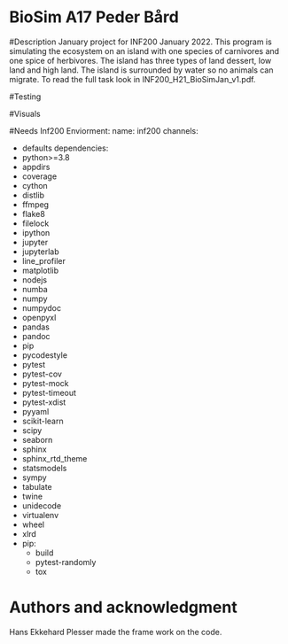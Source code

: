 # BioSim A17 Peder Bård

#Description
January project for INF200 January 2022. This program is simulating the ecosystem on an island with one species of carnivores and one spice of herbivores. The island has three types of land dessert, low land and high land. The island is surrounded by water so no animals can migrate. To read the full task look in INF200_H21_BioSimJan_v1.pdf.


#Testing


#Visuals



#Needs
Inf200 Enviorment:
name: inf200
channels:
  - defaults
dependencies:
  - python>=3.8
  - appdirs
  - coverage
  - cython
  - distlib
  - ffmpeg
  - flake8
  - filelock
  - ipython
  - jupyter
  - jupyterlab
  - line_profiler
  - matplotlib
  - nodejs
  - numba
  - numpy
  - numpydoc
  - openpyxl
  - pandas
  - pandoc
  - pip
  - pycodestyle
  - pytest
  - pytest-cov
  - pytest-mock
  - pytest-timeout
  - pytest-xdist
  - pyyaml
  - scikit-learn
  - scipy
  - seaborn
  - sphinx
  - sphinx_rtd_theme
  - statsmodels
  - sympy
  - tabulate
  - twine
  - unidecode
  - virtualenv
  - wheel
  - xlrd
  - pip:
    - build
    - pytest-randomly
    - tox



# Authors and acknowledgment
Hans Ekkehard Plesser made the frame work on the code. 


